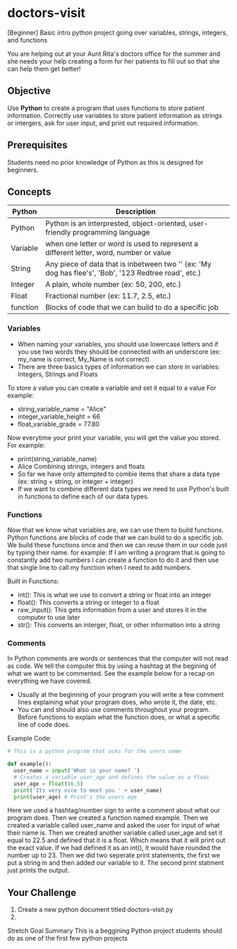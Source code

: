 # doctors-visit
[Beginner] Basic intro python project going over variables, strings, integers, and functions

You are helping out at your Aunt Rita's doctors office for the summer and she needs your help creating a form for her patients to fill out so that she can help them get better!

## Objective
Use **Python** to create a program that uses functions to store patient information. Correctly use variables to store patient information as strings or intergers, ask for user input, and print out required information. 

## Prerequisites
Students need no prior knowledge of Python as this is designed for beginners.

## Concepts

Python | Description
-------|-------------
Python | Python is an interprested, object-oriented, user-friendly programming language
Variable | when one letter or word is used to represent a different letter, word, number or value
String | Any piece of data that is inbetween two '' (ex: 'My dog has flee's', 'Bob', '123 Redtree road', etc.)
Integer | A plain, whole number (ex: 50, 200, etc.)
Float | Fractional number (ex: 11.7, 2.5, etc.)
function | Blocks of code that we can build to do a specific job

### Variables
- When naming your variables, you should use lowercase letters and if you use two words they should be connected with an underscore (ex: my_name is correct, My_Name is not correct)
- There are three basics types of information we can store in variables: Integers, Strings and Floats

To store a value you can create a variable and set it equal to a value
For example:
  - string_variable_name = "Alice"
  - integer_variable_height = 66
  - float_variable_grade = 77.80
  
Now everytime your print your variable, you will get the value you stored.
For example:
  - print(string_variable_name)
  - Alice
Combining strings, integers and floats
  - So far we have only attempted to combie items that share a data type (ex: string + string, or integer + integer)
  - If we want to combine different data types we need to use Python's built in functions to define each of our data types.
  
### Functions
Now that we know what variables are, we can use them to build functions. Python functions are blocks of code that we can build to do a specific job. We build these functions once and then we can reuse them in our code just by typing their name. 
for example: If I am writing a program that is going to constantly add two numbers I can create a function to do it and then use that single line to call my function when I need to add numbers. 
  
Built in Functions:
  - int(): This is what we use to convert a string or float into an integer
  - float(): This converts a string or integer to a float
  - raw_input(): This gets information from a user and stores it in the computer to use later
  - str(): This converts an interger, float, or other information into a string
  
### Comments
In Python comments are words or sentences that the computer will not read as code. We tell the computer this by using a hashtag at the begining of what we want to be commented. See the example below for a recap on everything we have covered. 
- Usually at the beginning of your program you will write a few comment lines explaining what your program does, who wrote it, the date, etc.
- You can and should also use comments throughout your program. Before functions to explain what the function does, or what a specific line of code does.

Example Code: 
  
  ``` Python
# This is a python program that asks for the users name

  def example():
    user_name = input('What is your name? ')
    # Creates a variable user_age and defines the value as a float 
    user_age = float(16.5)
    print('Its very nice to meet you ' + user_name)
    print(user_age) # Print's the users age
 ```

Here we used a hashtag/number sign to write a comment about what our program does. Then we created a function named example. Then we created a variable called user_name and asked the user for input of what their name is. Then we created another variable called user_age and set it equal to 22.5 and defined that it is a float. Which means that it will print out the exact value. If we had defined it as an int(), it would have rounded the number up to 23. Then we did two seperate print statements, the first we put a string in and then added our variable to it. The second print statment just prints the output. 


## Your Challenge
1. Create a new python document titled doctors-visit.py
2. 


Stretch Goal
Summary
This is a beggining Python project students should do as one of the first few python projects



